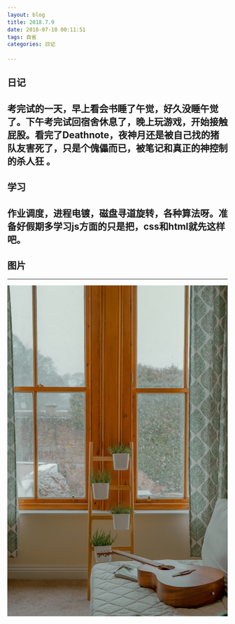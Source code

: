 ```yaml
---
layout: blog
title: 2018.7.9
date: 2018-07-10 00:11:51
tags: 自省
categories: 日记

---
```

## 日记
考完试的一天，早上看会书睡了午觉，好久没睡午觉了。下午考完试回宿舍休息了，晚上玩游戏，开始接触屁股。看完了Deathnote，夜神月还是被自己找的猪队友害死了，只是个傀儡而已，被笔记和真正的神控制的杀人狂 。
---
## 学习
作业调度，进程电镀，磁盘寻道旋转，各种算法呀。准备好假期多学习js方面的只是把，css和html就先这样吧。
---
## 图片
---
[![picture](https://raw.githubusercontent.com/PENGFEI-CN/githubPENGFEI-CN.github.io/master/images/06.jpg '生活，不应该就是按照自己喜欢的方式吗')](https://raw.githubusercontent.com/PENGFEI-CN/githubPENGFEI-CN.github.io/master/images/06.jpg)
